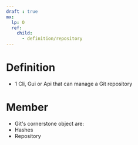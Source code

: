 ```yaml
---
draft : true
mx:  
  lp: O
  ref:
    child:
      - definition/repository
---
```



# Definition
- 1 Cli, Gui or Api that can manage a Git repository
 
# Member
- Git's cornerstone object are:
 - Hashes
 - Repository

